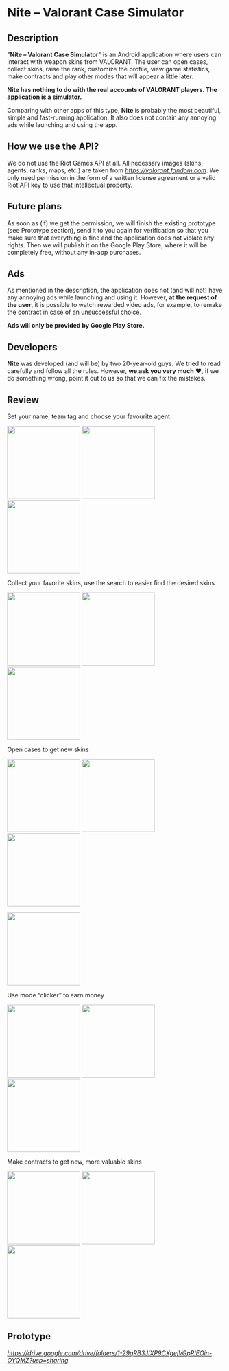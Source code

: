 # Nite – Valorant Case Simulator

## Description

"**Nite – Valorant Case Simulator**" is an Android application where users can interact with weapon skins from VALORANT. The user can open cases, collect skins, raise the rank, customize the profile, view game statistics, make contracts and play other modes that will appear a little later.

**Nite has nothing to do with the real accounts of VALORANT players. The application is a simulator.**

Comparing with other apps of this type, **Nite** is probably the most beautiful, simple and fast-running application. It also does not contain any annoying ads while launching and using the app.

## How we use the API?

We do not use the Riot Games API at all. All necessary images (skins, agents, ranks, maps, etc.) are taken from *https://valorant.fandom.com*. We only need permission in the form of a written license agreement or a valid Riot API key to use that intellectual property.

## Future plans

As soon as (if) we get the permission, we will finish the existing prototype (see Prototype section), send it to you again for verification so that you make sure that everything is fine and the application does not violate any rights. Then we will publish it on the Google Play Store, where it will be completely free, without any in-app purchases.

## Ads

As mentioned in the description, the application does not (and will not) have any annoying ads while launching and using it. However, **at the request of the user**, it is possible to watch rewarded video ads, for example, to remake the contract in case of an unsuccessful choice.

**Ads will only be provided by Google Play Store.**

## Developers

**Nite** was developed (and will be) by two 20-year-old guys. We tried to read carefully and follow all the rules. However, **we ask you very much** ❤️, if we do something wrong, point it out to us so that we can fix the mistakes.

## Review

Set your name, team tag and choose your favourite agent

<img title="" src="screenshots/profile1.png" alt="" width="170"> <img title="" src="screenshots/profile2.png" alt="" width="170"> <img title="" src="screenshots/profile3.png" alt="" width="170">

Collect your favorite skins, use the search to easier find the desired skins

<img src="screenshots/collection1.png" title="" alt="" width="170"> <img title="" src="screenshots/collection2.png" alt="" width="170"> <img src="screenshots/collection3.png" title="" alt="" width="170">

Open cases to get new skins

<img src="screenshots/cases1.png" title="" alt="" width="170"> <img src="screenshots/cases2.png" title="" alt="" width="170"> <img title="" src="screenshots/cases3.png" alt="" width="170">

<img src="screenshots/cases4.png" title="" alt="" width="170">

Use mode “clicker” to earn money

<img src="screenshots/clicker1.png" title="" alt="" width="170"> <img src="screenshots/clicker2.png" title="" alt="" width="170"> <img title="" src="screenshots/clicker3.png" alt="" width="170">

Make contracts to get new, more valuable skins

<img title="" src="screenshots/contract1.png" alt="" width="170"> <img title="" src="screenshots/contract2.png" alt="" width="170"> <img title="" src="screenshots/contract3.png" alt="" width="170">

## Prototype

*https://drive.google.com/drive/folders/1-29qRB3JIXP9CXgejVGpRIEOin-OYQMZ?usp=sharing*
